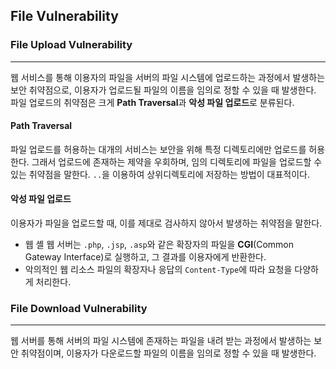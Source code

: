 ## File Vulnerability
### File Upload Vulnerability
---
웹 서비스를 통해 이용자의 파일을 서버의 파일 시스템에 업로드하는 과정에서 발생하는 보안 취약점으로, 이용자가 업로드될 파일의 이름을 임의로 정할 수 있을 때 발생한다. 파일 업로드의 취약점은 크게 **Path Traversal**과 **악성 파일 업로드**로 분류된다.
#### Path Traversal
파일 업로드를 허용하는 대개의 서비스는 보안을 위해 특정 디렉토리에만 업로드를 허용한다. 그래서 업로드에 존재하는 제약을 우회하며, 임의 디렉토리에 파일을 업로드할 수 있는 취약점을 말한다. `..`을 이용하여 상위디렉토리에 저장하는 방법이 대표적이다.
#### 악성 파일 업로드
이용자가 파일을 업로드할 때, 이를 제대로 검사하지 않아서 발생하는 취약점을 말한다.
* 웹 셸
웹 서버는 `.php`, `.jsp`, `.asp`와 같은 확장자의 파일을 **CGI**(Common Gateway Interface)로 실행하고, 그 결과를 이용자에게 반환한다. 
* 악의적인 웹 리소스
파일의 확장자나 응답의 `Content-Type`에 따라 요청을 다양하게 처리한다. 
### File Download Vulnerability
---
웹 서버를 통해 서버의 파일 시스템에 존재하는 파일을 내려 받는 과정에서 발생하는 보안 취약점이며, 이용자가 다운로드할 파일의 이름을 임의로 정할 수 있을 때 발생한다. 